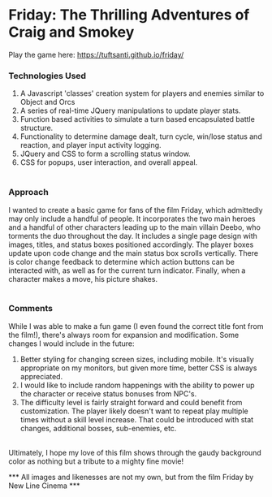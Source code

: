 # Friday: The Thrilling Adventures of Craig and Smokey
Play the game here:
https://tuftsanti.github.io/friday/

### Technologies Used
1. A Javascript 'classes' creation system for players and enemies similar to Object and Orcs<br>
2. A series of real-time JQuery manipulations to update player stats.<br>
3. Function based activities to simulate a turn based encapsulated battle structure.<br>
4. Functionality to determine damage dealt, turn cycle, win/lose status and reaction, and player input activity logging.<br>
5. JQuery and CSS to form a scrolling status window.<br>
6. CSS for popups, user interaction, and overall appeal.<br><br>

### Approach
I wanted to create a basic game for fans of the film Friday, which admittedly may only include a handful of people. It incorporates the two main heroes and a handful of other characters leading up to the main villain Deebo, who torments the duo throughout the day. It includes a single page design with images, titles, and status boxes positioned accordingly. The player boxes update upon code change and the main status box scrolls vertically. There is color change feedback to determine which action buttons can be interacted with, as well as for the current turn indicator. Finally, when a character makes a move, his picture shakes. <br><br>

### Comments
While I was able to make a fun game (I even found the correct title font from the film!), there's always room for expansion and modification. Some changes I would include in the future:<br>
1. Better styling for changing screen sizes, including mobile. It's visually appropriate on my monitors, but given more time, better CSS is always appreciated.
2. I would like to include random happenings with the ability to power up the character or receive status bonuses from NPC's. 
3. The difficulty level is fairly straight forward and could benefit from customization. The player likely doesn't want to repeat play multiple times without a skill level increase. That could be introduced with stat changes, additional bosses, sub-enemies, etc.<br><br>

Ultimately, I hope my love of this film shows through the gaudy background color as nothing but a tribute to a mighty fine movie!

*** All images and likenesses are not my own, but from the film Friday by New Line Cinema *** 
